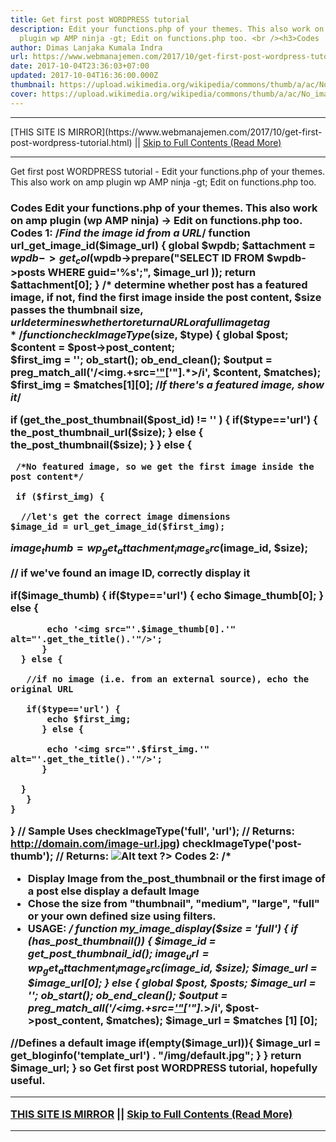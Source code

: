 ```yaml
---
title: Get first post WORDPRESS tutorial
description: Edit your functions.php of your themes. This also work on amp
  plugin wp AMP ninja -gt; Edit on functions.php too. <br /><h3>Codes
author: Dimas Lanjaka Kumala Indra
url: https://www.webmanajemen.com/2017/10/get-first-post-wordpress-tutorial.html
date: 2017-10-04T23:36:03+07:00
updated: 2017-10-04T16:36:00.000Z
thumbnail: https://upload.wikimedia.org/wikipedia/commons/thumb/a/ac/No_image_available.svg/2048px-No_image_available.svg.png
cover: https://upload.wikimedia.org/wikipedia/commons/thumb/a/ac/No_image_available.svg/2048px-No_image_available.svg.png
---
```


<hr/> [THIS SITE IS MIRROR](https://www.webmanajemen.com/2017/10/get-first-post-wordpress-tutorial.html) || <a href="https://www.webmanajemen.com/2017/10/get-first-post-wordpress-tutorial.html" rel="follow" class="button" id="read-more">Skip to Full Contents (Read More)</a> <hr/> Get first post WORDPRESS tutorial - Edit your functions.php of your themes. This also work on amp plugin wp AMP ninja -gt; Edit on functions.php too. <br /><h3>Codes Edit your functions.php of your themes. This also work on amp plugin (wp AMP ninja) -> Edit on functions.php too. 
Codes 1:
<?php
 /*
These functions are great for WordPress sites with posts and media that have been imported. Some images are   featured images, some in the content itself, and of the content images, some are internal, others external. These images are grabbed to use at the correct size for archive/homepage thumbnails*/
  1) Look for featured image, show if present
  2) Otherwise look for the first image in the content (whether internal or external)
  3) Check for an attachment ID, if present, show image at correct dimensions
  4) Otherwise show image at normal URL
  $size = post thumbnail / custom image sizes
  $url = return a URL or full image tag
*/

  /*Find the image id from a URL*/
function url_get_image_id($image_url) {
    global $wpdb;
    $attachment = $wpdb->get_col($wpdb->prepare("SELECT ID FROM $wpdb->posts WHERE guid='%s';", $image_url )); 
    return $attachment[0]; 
}
/* determine whether post has a featured image, if not, find the first image inside the post content, $size passes the thumbnail size, $url determines whether to return a URL or a full image tag*/
function checkImageType($size, $type) {
  global $post;
 $content = $post->post_content;     
 $first_img = '';
 ob_start();
 ob_end_clean();
 $output = preg_match_all('/<img.+src=[\'"]([^\'"]+)[\'"].*>/i', $content, $matches);
 $first_img = $matches[1][0];
  /*If there's a featured image, show it*/
   
 if (get_the_post_thumbnail($post_id) != '' ) {
  if($type=='url') {
         the_post_thumbnail_url($size);
        } else {
         the_post_thumbnail($size);
        }
    } else {
     
     /*No featured image, so we get the first image inside the post content*/
     
     if ($first_img) {
      
      //let's get the correct image dimensions
    $image_id = url_get_image_id($first_img);
   $image_thumb = wp_get_attachment_image_src($image_id, $size);
   
   // if we've found an image ID, correctly display it
   
   if($image_thumb) { 
       if($type=='url') {
           echo $image_thumb[0];
          } else {
           
           echo '<img src="'.$image_thumb[0].'" alt="'.get_the_title().'"/>';
          }
      } else {
       
       //if no image (i.e. from an external source), echo the original URL
       
       if($type=='url') {
           echo $first_img;
          } else {
           
           echo '<img src="'.$first_img.'" alt="'.get_the_title().'"/>';
          }
              
      }
       }
    }
}
// Sample Uses
checkImageType('full', 'url'); 
// Returns: http://domain.com/image-url.jpg)
checkImageType('post-thumb');
// Returns: <img src="http://domain.com/image-url.jpg" alt="Alt text">
?>
Codes 2:
/*
 * Display Image from the_post_thumbnail or the first image of a post else display a default Image
 * Chose the size from "thumbnail", "medium", "large", "full" or your own defined size using filters.
 * USAGE: <?php echo my_image_display(); ?>
 */
function my_image_display($size = 'full') {
 if (has_post_thumbnail()) {
  $image_id = get_post_thumbnail_id();
  $image_url = wp_get_attachment_image_src($image_id, $size);
  $image_url = $image_url[0];
 } else {
  global $post, $posts;
  $image_url = '';
  ob_start();
  ob_end_clean();
  $output = preg_match_all('/<img.+src=[\'"]([^\'"]+)[\'"].*>/i', $post->post_content, $matches);
  $image_url = $matches [1] [0];
  
  //Defines a default image
  if(empty($image_url)){
   $image_url = get_bloginfo('template_url') . "/img/default.jpg";
  }
 }
 return $image_url;
}
so Get first post WORDPRESS tutorial, hopefully useful. <hr/> [THIS SITE IS MIRROR](https://www.webmanajemen.com/2017/10/get-first-post-wordpress-tutorial.html) || <a href="https://www.webmanajemen.com/2017/10/get-first-post-wordpress-tutorial.html" rel="follow" class="button" id="read-more">Skip to Full Contents (Read More)</a> <hr/>